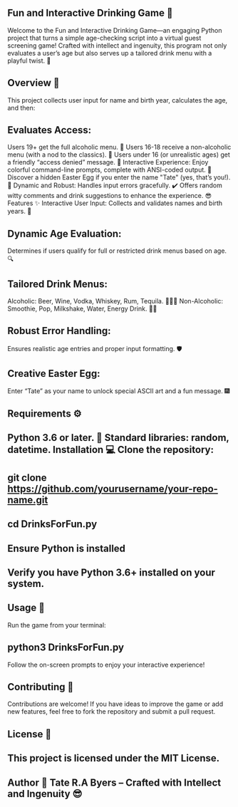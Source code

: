 Fun and Interactive Drinking Game 🍻
--------------------------------------
Welcome to the Fun and Interactive Drinking Game—an engaging Python project that turns a simple age-checking script into a virtual guest screening game! Crafted with intellect and ingenuity, this program not only evaluates a user’s age but also serves up a tailored drink menu with a playful twist. 🎉

Overview 👀
---------------------------------------
This project collects user input for name and birth year, calculates the age, and then:

Evaluates Access:
-----------------------------------------
Users 19+ get the full alcoholic menu. 🍷
Users 16-18 receive a non-alcoholic menu (with a nod to the classics). 🍹
Users under 16 (or unrealistic ages) get a friendly “access denied” message. 🚫
Interactive Experience:
Enjoy colorful command-line prompts, complete with ANSI-coded output. 🌈
Discover a hidden Easter Egg if you enter the name "Tate" (yes, that’s you!). 🥳
Dynamic and Robust:
Handles input errors gracefully. ✔️
Offers random witty comments and drink suggestions to enhance the experience. 😎
Features ✨
Interactive User Input:
Collects and validates names and birth years. 📝

Dynamic Age Evaluation:
----------------------------------------------------
Determines if users qualify for full or restricted drink menus based on age. 🔍

Tailored Drink Menus:
------------------------------------------------------
Alcoholic: Beer, Wine, Vodka, Whiskey, Rum, Tequila. 🍺🍷🥃
Non-Alcoholic: Smoothie, Pop, Milkshake, Water, Energy Drink. 🥤💧

Robust Error Handling:
------------------------------------------------------------
Ensures realistic age entries and proper input formatting. 🛡️

Creative Easter Egg:
-------------------------
Enter “Tate” as your name to unlock special ASCII art and a fun message. 🎆

Requirements ⚙️
----------------------------------------------------
Python 3.6 or later. 🐍
Standard libraries: random, datetime.
Installation 💻
Clone the repository:
--------------------------------------------------------------
git clone https://github.com/yourusername/your-repo-name.git
--------------------------------------------------------------
cd DrinksForFun.py
------------------------------------------------------
Ensure Python is installed
--------------------------------------------
Verify you have Python 3.6+ installed on your system.
----------------------------------------------------

Usage 🚀
----------------------------------------------------------
Run the game from your terminal:

python3 DrinksForFun.py
---------------------------
Follow the on-screen prompts to enjoy your interactive experience!

Contributing 🤝
---------------------------------------------------------
Contributions are welcome! If you have ideas to improve the game or add new features, feel free to fork the repository and submit a pull request.

License 📝
--------------------------------------------------------------
This project is licensed under the MIT License.
----------------------------------------------------------------
Author 🎩
Tate R.A Byers – Crafted with Intellect and Ingenuity 😎
--------------------------------------------------------------
